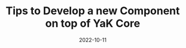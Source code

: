 ---
title: "Tips to Develop a new Component on top of YaK Core"
date: 2022-10-11
tags: [""]
dbiblogtitle: tips-to-develop-a-new-component-on-top-of-yak-core
---